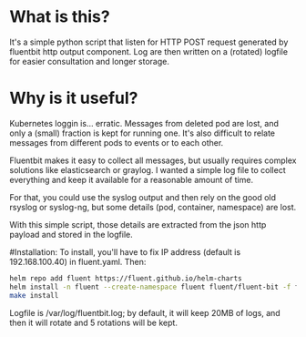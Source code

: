 # What is this?
It's a simple python script that listen for HTTP POST request generated by fluentbit http output component. Log are then written on a (rotated) logfile for easier consultation and longer storage.
# Why is it useful?
Kubernetes loggin is... erratic. Messages from deleted pod are lost, and only a (small) fraction is kept for running one.
It's also difficult to relate messages from different pods to events or to each other.

Fluentbit makes it easy to collect all messages, but usually requires complex solutions like elasticsearch or graylog. I wanted a simple log file to collect everything and keep it available for a reasonable amount of time.

For that, you could use the syslog output and then rely on the good old rsyslog or syslog-ng, but some details (pod, container, namespace) are lost. 

With this simple script, those details are extracted from the json http payload and stored in the logfile.

#Installation:
To install, you'll have to fix IP address (default is 192.168.100.40) in fluent.yaml.
Then:

```sh
helm repo add fluent https://fluent.github.io/helm-charts
helm install -n fluent --create-namespace fluent fluent/fluent-bit -f fluent.yaml
make install
```
Logfile is /var/log/fluentbit.log; by default, it will keep 20MB of logs, and then it will rotate and 5 rotations will be kept.
